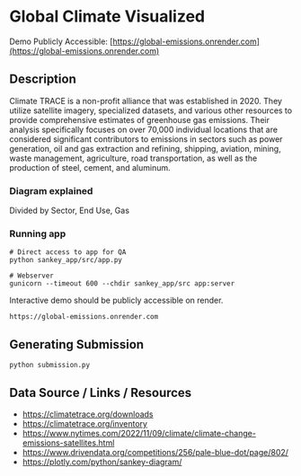 # Global Climate Visualized 

Demo Publicly Accessible: [https://global-emissions.onrender.com](https://global-emissions.onrender.com)




## Description

Climate TRACE is a non-profit alliance that was established in 2020. They utilize satellite imagery, specialized datasets, and various other resources to provide comprehensive estimates of greenhouse gas emissions. Their analysis specifically focuses on over 70,000 individual locations that are considered significant contributors to emissions in sectors such as power generation, oil and gas extraction and refining, shipping, aviation, mining, waste management, agriculture, road transportation, as well as the production of steel, cement, and aluminum.

### Diagram explained

Divided by Sector, End Use, Gas

### Running app 
```
# Direct access to app for QA
python sankey_app/src/app.py
```

```
# Webserver
gunicorn --timeout 600 --chdir sankey_app/src app:server
```

Interactive demo should be publicly accessible on render.
```
https://global-emissions.onrender.com
``` 


## Generating Submission 

```
python submission.py
```

## Data Source / Links / Resources

- https://climatetrace.org/downloads 
- https://climatetrace.org/inventory 
- https://www.nytimes.com/2022/11/09/climate/climate-change-emissions-satellites.html 
- https://www.drivendata.org/competitions/256/pale-blue-dot/page/802/ 
- https://plotly.com/python/sankey-diagram/
